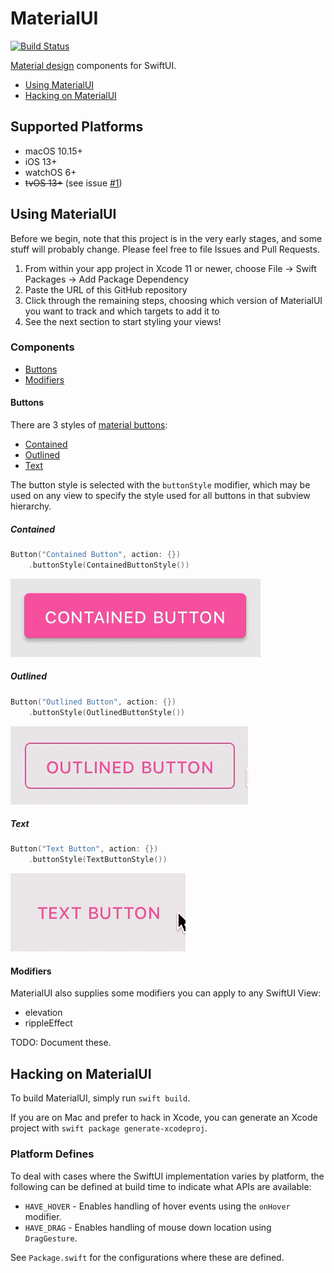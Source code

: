 # MaterialUI

[![Build Status](https://app.bitrise.io/app/a896373cca47856f/status.svg?token=CLTZ5UjbuccwXJnDEmygcA&branch=master)](https://app.bitrise.io/app/a896373cca47856f)

[Material design](https://material.io) components for SwiftUI. 

- [Using MaterialUI](#using-materialui)
- [Hacking on MaterialUI](#hacking-on-materialui)

## Supported Platforms

- macOS 10.15+
- iOS 13+
- watchOS 6+
- ~~tvOS 13+~~ (see issue [#1](https://github.com/chkn/MaterialUI/issues/1))

## Using MaterialUI

Before we begin, note that this project is in the very early stages, and some stuff will probably change. Please feel free to file Issues and Pull Requests.

1. From within your app project in Xcode 11 or newer, choose File -> Swift Packages -> Add Package Dependency
2. Paste the URL of this GitHub repository
3. Click through the remaining steps, choosing which version of MaterialUI you want to track and which targets to add it to
4. See the next section to start styling your views!

### Components

- [Buttons](#buttons)
- [Modifiers](#modifiers)

#### Buttons

There are 3 styles of [material buttons](https://material.io/components/buttons):

- [Contained](#contained)
- [Outlined](#outlined)
- [Text](#text)

The button style is selected with the `buttonStyle` modifier, which may be used on any view to specify the style used for all buttons in that subview hierarchy.

##### Contained

```swift
Button("Contained Button", action: {})
	.buttonStyle(ContainedButtonStyle())
```

![Contained Button](docs/img/ContainedButton.gif)

##### Outlined

```swift
Button("Outlined Button", action: {})
	.buttonStyle(OutlinedButtonStyle())
```

![Outlined Button](docs/img/OutlinedButton.gif)

##### Text

```swift
Button("Text Button", action: {})
	.buttonStyle(TextButtonStyle())
```

![Text Button](docs/img/TextButton.gif)

#### Modifiers

MaterialUI also supplies some modifiers you can apply to any SwiftUI View:

- elevation
- rippleEffect

TODO: Document these.

## Hacking on MaterialUI

To build MaterialUI, simply run `swift build`.

If you are on Mac and prefer to hack in Xcode, you can generate an Xcode project with `swift package generate-xcodeproj`.

### Platform Defines

To deal with cases where the SwiftUI implementation varies by platform, the following can be defined at build time to indicate what APIs are available:

- `HAVE_HOVER` - Enables handling of hover events using the `onHover` modifier.
- `HAVE_DRAG` - Enables handling of mouse down location using `DragGesture`.

See `Package.swift` for the configurations where these are defined.